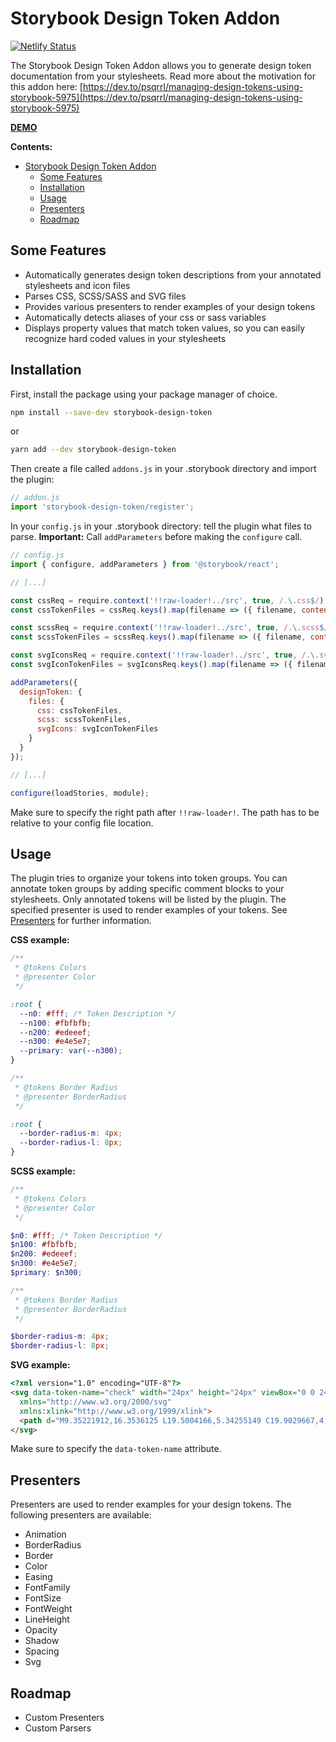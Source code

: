 # Storybook Design Token Addon

[![Netlify Status](https://api.netlify.com/api/v1/badges/9653289f-792d-4461-bb32-2ded5108b291/deploy-status)](https://app.netlify.com/sites/storybook-design-token/deploys)

The Storybook Design Token Addon allows you to generate design token documentation from your stylesheets. Read more about the motivation for this addon here:
[https://dev.to/psqrrl/managing-design-tokens-using-storybook-5975](https://dev.to/psqrrl/managing-design-tokens-using-storybook-5975)

[**DEMO**](https://storybook-design-token.netlify.com)

**Contents:**
- [Storybook Design Token Addon](#storybook-design-token-addon)
  - [Some Features](#some-features)
  - [Installation](#installation)
  - [Usage](#usage)
  - [Presenters](#presenters)
  - [Roadmap](#roadmap)

## Some Features 

- Automatically generates design token descriptions from your annotated stylesheets and icon files
- Parses CSS, SCSS/SASS and SVG files
- Provides various presenters to render examples of your design tokens
- Automatically detects aliases of your css or sass variables
- Displays property values that match token values, so you can easily recognize hard coded values in your stylesheets

## Installation

First, install the package using your package manager of choice.

```sh
npm install --save-dev storybook-design-token
```

or

```sh
yarn add --dev storybook-design-token
```

Then create a file called `addons.js` in your .storybook directory and import the plugin:

```js
// addon.js
import 'storybook-design-token/register';
```

In your `config.js` in your .storybook directory: tell the plugin what files to parse. **Important:** Call `addParameters` before making the `configure` call.

```js
// config.js
import { configure, addParameters } from '@storybook/react';

// [...]

const cssReq = require.context('!!raw-loader!../src', true, /.\.css$/);
const cssTokenFiles = cssReq.keys().map(filename => ({ filename, content: cssReq(filename).default }));

const scssReq = require.context('!!raw-loader!../src', true, /.\.scss$/);
const scssTokenFiles = scssReq.keys().map(filename => ({ filename, content: scssReq(filename).default }));

const svgIconsReq = require.context('!!raw-loader!../src', true, /.\.svg$/);
const svgIconTokenFiles = svgIconsReq.keys().map(filename => ({ filename, content: svgIconsReq(filename).default }));

addParameters({
  designToken: {
    files: { 
      css: cssTokenFiles,
      scss: scssTokenFiles,
      svgIcons: svgIconTokenFiles
    }
  }
});

// [...]

configure(loadStories, module);
```

Make sure to specify the right path after `!!raw-loader!`. The path has to be relative to your config file location.

## Usage

The plugin tries to organize your tokens into token groups. You can annotate token groups by adding specific comment blocks to your stylesheets. Only annotated tokens will be listed by the plugin. The specified presenter is used to render examples of your tokens. See [Presenters](#presenters) for further information.

**CSS example:**

```css
/**
 * @tokens Colors
 * @presenter Color
 */

:root {
  --n0: #fff; /* Token Description */
  --n100: #fbfbfb;
  --n200: #edeeef;
  --n300: #e4e5e7;
  --primary: var(--n300);
}

/**
 * @tokens Border Radius
 * @presenter BorderRadius
 */

:root {
  --border-radius-m: 4px;
  --border-radius-l: 8px;
}
```

**SCSS example:**

```scss
/**
 * @tokens Colors
 * @presenter Color
 */

$n0: #fff; /* Token Description */
$n100: #fbfbfb;
$n200: #edeeef;
$n300: #e4e5e7;
$primary: $n300;

/**
 * @tokens Border Radius
 * @presenter BorderRadius
 */

$border-radius-m: 4px;
$border-radius-l: 8px;
```

**SVG example:**

```html
<?xml version="1.0" encoding="UTF-8"?>
<svg data-token-name="check" width="24px" height="24px" viewBox="0 0 24 24" version="1.1" 
  xmlns="http://www.w3.org/2000/svg" 
  xmlns:xlink="http://www.w3.org/1999/xlink">
  <path d="M9.35221912,16.3536125 L19.5004166,5.34255149 C19.9029667,4.90884428 20.5808871,4.88358644 21.0145944,5.28613652 C21.4483016,5.6886866 21.4735594,6.36660707 21.0710093,6.80031428 L10.1375155,18.6574532 C9.71359736,19.1141823 8.99084087,19.1141823 8.56692275,18.6574532 L3.28613652,12.890538 C2.88358644,12.4568308 2.90884428,11.7789103 3.34255149,11.3763602 C3.77625869,10.9738101 4.45417917,10.999068 4.85672925,11.4327752 L9.35221912,16.3536125 Z" fill="currentColor"></path>
</svg>
```

Make sure to specify the `data-token-name` attribute.

## Presenters

Presenters are used to render examples for your design tokens. The following presenters are available:

- Animation
- BorderRadius
- Border
- Color
- Easing
- FontFamily
- FontSize
- FontWeight
- LineHeight
- Opacity
- Shadow
- Spacing
- Svg


## Roadmap

- Custom Presenters
- Custom Parsers
